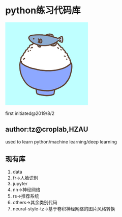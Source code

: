 # python练习代码库

<img src="logo.jpg" width="260">

first initiated@2019/8/2

## author:tz@croplab,HZAU

used to learn python/machine learning/deep learning

## 现有库

1. data
2. fr->人脸识别
3. jupyter
4. nn->神经网络
5. rs->推荐系统
6. others->其余类别代码
7. neural-style-tz->基于卷积神经网络的图片风格转换
